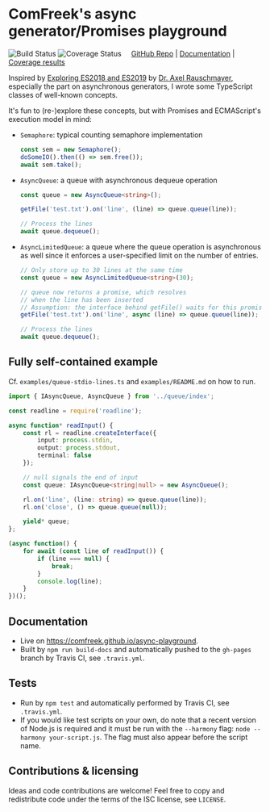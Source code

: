# ComFreek's async generator/Promises playground


![Build Status](https://img.shields.io/travis/ComFreek/async-playground.svg)
![Coverage Status](https://img.shields.io/coveralls/ComFreek/async-playground.svg)
&nbsp; &nbsp; [GitHub Repo](https://github.com/ComFreek/async-playground) | [Documentation](https://comfreek.github.io/async-playground) | [Coverage results](https://comfreek.github.io/async-playground/coverage)

Inspired by
[Exploring ES2018 and ES2019](http://exploringjs.com/es2018-es2019/index.html) by [Dr. Axel Rauschmayer](http://dr-axel.de/), especially the part on asynchronous generators, I wrote some TypeScript classes of well-known concepts.

It's fun to (re-)explore these concepts, but with Promises and ECMAScript's execution model in mind:

  - `Semaphore`: typical counting semaphore implementation
    ```typescript
    const sem = new Semaphore();
    doSomeIO().then(() => sem.free());
    await sem.take();
    ```

  - `AsyncQueue`: a queue with asynchronous dequeue operation
    ```typescript
    const queue = new AsyncQueue<string>();

    getFile('test.txt').on('line', (line) => queue.queue(line));

    // Process the lines
    await queue.dequeue();
    ```

  - `AsyncLimitedQueue`: a queue where the queue operation is asynchronous as well
    since it enforces a user-specified limit on the number of entries.

    ```typescript
    // Only store up to 30 lines at the same time
    const queue = new AsyncLimitedQueue<string>(30);

    // queue now returns a promise, which resolves
    // when the line has been inserted
    // Assumption: the interface behind getFile() waits for this promise as well to resolve
    getFile('test.txt').on('line', async (line) => queue.queue(line));

    // Process the lines
    await queue.dequeue();
    ```

## Fully self-contained example

Cf. `examples/queue-stdio-lines.ts` and `examples/README.md` on how to run.

```typescript
import { IAsyncQueue, AsyncQueue } from '../queue/index';

const readline = require('readline');

async function* readInput() {
	const rl = readline.createInterface({
		input: process.stdin,
		output: process.stdout,
		terminal: false
	});

	// null signals the end of input
	const queue: IAsyncQueue<string|null> = new AsyncQueue();

	rl.on('line', (line: string) => queue.queue(line));
	rl.on('close', () => queue.queue(null));

	yield* queue;
};

(async function() {
	for await (const line of readInput()) {
		if (line === null) {
			break;
		}
		console.log(line);
	}
})();
```

## Documentation

- Live on https://comfreek.github.io/async-playground.
- Built by `npm run build-docs` and automatically pushed to the `gh-pages` branch by Travis CI, see `.travis.yml`.

## Tests

- Run by `npm test` and automatically performed by Travis CI, see `.travis.yml`.
- If you would like test scripts on your own, do note that a recent version of Node.js is required and it must be run with the `--harmony` flag: `node --harmony your-script.js`. The flag must also appear before the script name.

## Contributions & licensing

Ideas and code contributions are welcome! Feel free to copy and redistribute code under the terms of the ISC license, see `LICENSE`.